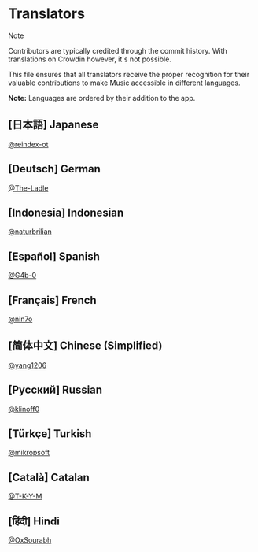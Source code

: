 # Translators

> [!NOTE]  
> Contributors are typically credited through the commit history. With translations on Crowdin however, it's not possible.
>
> This file ensures that all translators receive the proper recognition for their valuable contributions to make Music accessible in different languages.
>
> **Note:** Languages are ordered by their addition to the app.

## [日本語] Japanese

[@reindex-ot](https://www.github.com/reindex-ot)

## [Deutsch] German

[@The-Ladle](https://www.github.com/The-Ladle)

## [Indonesia] Indonesian

[@naturbrilian](https://www.github.com/naturbrilian)

## [Español] Spanish

[@G4b-0](https://www.github.com/G4b-0)

## [Français] French

[@nin7o](https://www.github.com/nin7o)

## [简体中文] Chinese (Simplified)

[@yang1206](https://www.github.com/yang1206)

## [Русский] Russian

[@klinoff0](https://www.github.com/klinoff0)

## [Türkçe] Turkish

[@mikropsoft](https://www.github.com/mikropsoft)

## [Català] Catalan

[@T-K-Y-M](https://www.github.com/T-K-Y-M)

## [हिंदी] Hindi

[@OxSourabh](https://www.github.com/OxSourabh)
